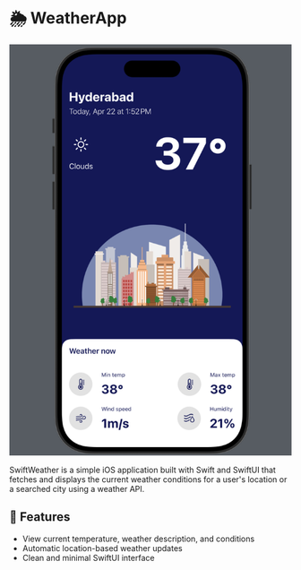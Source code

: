 # 🌦️ WeatherApp

![Image Screenshot](Assets/image.png)

SwiftWeather is a simple iOS application built with Swift and SwiftUI that fetches and displays the current weather conditions for a user's location or a searched city using a weather API.

## 📱 Features

- View current temperature, weather description, and conditions
- Automatic location-based weather updates
- Clean and minimal SwiftUI interface

